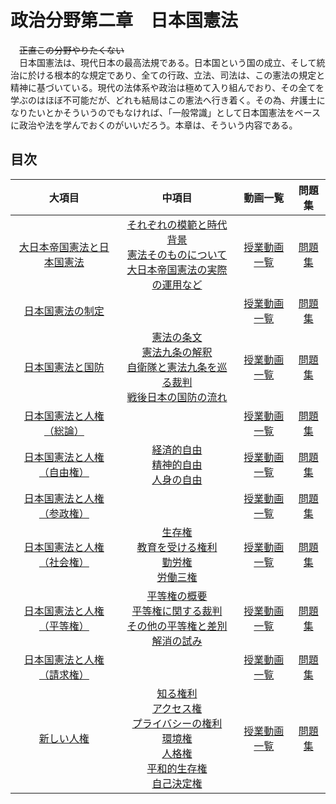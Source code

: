 # 政治分野第二章　日本国憲法  

　~~正直こ~~~~の分野~~~~やりたくない~~  
　日本国憲法は、現代日本の最高法規である。日本国という国の成立、そして統治に於ける根本的な規定であり、全ての行政、立法、司法は、この憲法の規定と精神に基づいている。現代の法体系や政治は極めて入り組んでおり、その全てを学ぶのはほぼ不可能だが、どれも結局はこの憲法へ行き着く。その為、弁護士になりたいとかそういうのでもなければ、「一般常識」として日本国憲法をベースに政治や法を学んでおくのがいいだろう。本章は、そういう内容である。  
  
## 目次
|大項目|中項目|動画一覧|問題集|
|:----:|:----:|:----:|:----:|
|[大日本帝国憲法と日本国憲法](02_01.md)|[それぞれの模範と時代背景](02_01.md#●それぞれの模範と時代背景)<br>[憲法そのものについて](02_01.md#●憲法そのものについて)<br>[大日本帝国憲法の実際の運用など](02_01.md#●大日本帝国憲法の実際の運用など)|[授業動画一覧](LIST.md#大日本帝国憲法と日本国憲法)|[問題集](https://teacheramesaka.github.io/hsworkbookcivics/tag/pol02_01/)|
|[日本国憲法の制定](02_02.md)||[授業動画一覧](LIST.md#日本国憲法の制定)|[問題集](https://teacheramesaka.github.io/hsworkbookcivics/tag/pol02_02/)|
|[日本国憲法と国防](02_03.md)|[憲法の条文](02_03.md#●憲法の条文)<br>[憲法九条の解釈](02_03.md#●憲法九条の解釈)<br>[自衛隊と憲法九条を巡る裁判](02_03.md#●自衛隊と憲法九条を巡る裁判)<br>[戦後日本の国防の流れ](02_03.md#●戦後日本の国防の流れ)|[授業動画一覧](LIST.md#日本国憲法と国防)|[問題集](https://teacheramesaka.github.io/hsworkbookcivics/tag/pol02_03/)|
|[日本国憲法と人権（総論）](02_04.md)||[授業動画一覧](LIST.md#日本国憲法と人権（総論）)|[問題集](https://teacheramesaka.github.io/hsworkbookcivics/tag/pol02_04/)|
|[日本国憲法と人権（自由権）](02_05.md)|[経済的自由](02_05.md#●経済的自由)<br>[精神的自由](02_05.md#●精神的自由)<br>[人身の自由](02_05.md#●人身の自由)|[授業動画一覧](LIST.md#日本国憲法と人権（自由権）)|[問題集](https://teacheramesaka.github.io/hsworkbookcivics/tag/pol02_05/)|
|[日本国憲法と人権（参政権）](02_06.md)||[授業動画一覧](LIST.md#日本国憲法と人権（参政権）)|[問題集](https://teacheramesaka.github.io/hsworkbookcivics/tag/pol02_06/)|
|[日本国憲法と人権（社会権）](02_07.md)|[生存権](02_07.md#●生存権)<br>[教育を受ける権利](02_07.md#●教育を受ける権利)<br>[勤労権](02_07.md#●勤労権)<br>[労働三権](02_07.md#●労働三権)|[授業動画一覧](LIST.md#日本国憲法と人権社会権)|[問題集](https://teacheramesaka.github.io/hsworkbookcivics/tag/pol02_07/)|
|[日本国憲法と人権（平等権）](02_08.md)|[平等権の概要](02_08.md#●平等権の概要)<br>[平等権に関する裁判](02_08.md#●平等権に関する裁判)<br>[その他の平等権と差別解消の試み](02_08.md#●その他の平等権と差別解消の試み)|[授業動画一覧](LIST.md#日本国憲法と人権（平等権）)|[問題集](https://teacheramesaka.github.io/hsworkbookcivics/tag/pol02_08/)|
|[日本国憲法と人権（請求権）](02_09.md)||[授業動画一覧](LIST.md#日本国憲法と人権（請求権）)|[問題集](https://teacheramesaka.github.io/hsworkbookcivics/tag/pol02_09/)|
|[新しい人権](02_10.md)|[知る権利](02_10.md#●知る権利)<br>[アクセス権](02_10.md#●アクセス権)<br>[プライバシーの権利](02_10.md#●プライバシーの権利)<br>[環境権](02_10.md#●環境権)<br>[人格権](02_10.md#●人格権)<br>[平和的生存権](02_10.md#●平和的生存権)<br>[自己決定権](02_10.md#●自己決定権)|[授業動画一覧](LIST.md#新しい人権)|[問題集](https://teacheramesaka.github.io/hsworkbookcivics/tag/pol02_10/)|
